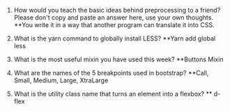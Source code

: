 <!-- Answers to the Short Answer Essay Questions go here -->

1. How would you teach the basic ideas behind preprocessing to a friend?  Please don't copy and paste an answer here, use your own thoughts.
**You write it in a way that another program can translate it into CSS.

2. What is the yarn command to globally install LESS?
**Yarn add global less

3. What is the most useful mixin you have used this week?
**Buttons Mixin

4. What are the names of the 5 breakpoints used in bootstrap?
**Call, Small, Medium, Large, XtraLarge

5. What is the utility class name that turns an element into a flexbox?
** d-flex